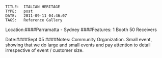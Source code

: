     
    TITLE: 	ITALIAN HERITAGE	
    TYPE: 	post	
    DATE: 	2011-09-11 04:46:07	
    TAGS: 	Reference Gallery	


Location:####Parramatta - Sydney
####Features:
1 Booth
50 Receivers

Date:####Sept 05
####Notes:
Community Organization.
Small event, showing that we do large and small events and pay attention to detail irrespective of event / customer size.


<a href="http://congressrental.com.au/wp-content/uploads/2011/09/booth_prior.jpg">

<a href="http://congressrental.com.au/wp-content/uploads/2011/09/dimed_lighting.jpg">

<a href="http://congressrental.com.au/wp-content/uploads/2011/09/delegates_headphones.jpg">





